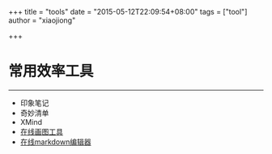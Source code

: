 +++
title = "tools"
date = "2015-05-12T22:09:54+08:00"
tags = ["tool"]
author = "xiaojiong"

+++

# 常用效率工具
-------
- 印象笔记
- 奇妙清单
- XMind
- [在线画图工具](https://www.processon.com/)
- [在线markdown编辑器](https://www.zybuluo.com/)
